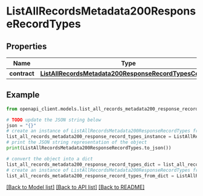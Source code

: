 # ListAllRecordsMetadata200ResponseRecordTypes


## Properties

Name | Type | Description | Notes
------------ | ------------- | ------------- | -------------
**contract** | [**ListAllRecordsMetadata200ResponseRecordTypesContract**](ListAllRecordsMetadata200ResponseRecordTypesContract.md) |  | [optional] 

## Example

```python
from openapi_client.models.list_all_records_metadata200_response_record_types import ListAllRecordsMetadata200ResponseRecordTypes

# TODO update the JSON string below
json = "{}"
# create an instance of ListAllRecordsMetadata200ResponseRecordTypes from a JSON string
list_all_records_metadata200_response_record_types_instance = ListAllRecordsMetadata200ResponseRecordTypes.from_json(json)
# print the JSON string representation of the object
print(ListAllRecordsMetadata200ResponseRecordTypes.to_json())

# convert the object into a dict
list_all_records_metadata200_response_record_types_dict = list_all_records_metadata200_response_record_types_instance.to_dict()
# create an instance of ListAllRecordsMetadata200ResponseRecordTypes from a dict
list_all_records_metadata200_response_record_types_from_dict = ListAllRecordsMetadata200ResponseRecordTypes.from_dict(list_all_records_metadata200_response_record_types_dict)
```
[[Back to Model list]](../README.md#documentation-for-models) [[Back to API list]](../README.md#documentation-for-api-endpoints) [[Back to README]](../README.md)


